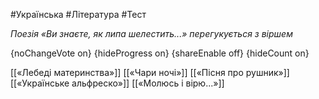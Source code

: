 #Українська #Література #Тест

*Поезія «Ви знаєте, як липа шелестить...» перегукується з віршем*

{noChangeVote on}
{hideProgress on}
{shareEnable off}
{hideCount on}

[[«Лебеді материнства»]]
[[«Чари ночі»]]
[[«Пісня про рушник»]]
[[«Українське альфреско»]]
[[«Молюсь і вірю...»]]
